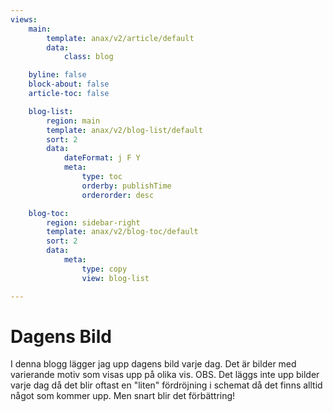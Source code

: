 ```yaml
---
views:
    main:
        template: anax/v2/article/default
        data:
            class: blog

    byline: false
    block-about: false
    article-toc: false

    blog-list:
        region: main
        template: anax/v2/blog-list/default
        sort: 2
        data:
            dateFormat: j F Y
            meta:
                type: toc
                orderby: publishTime
                orderorder: desc

    blog-toc:
        region: sidebar-right
        template: anax/v2/blog-toc/default
        sort: 2
        data:
            meta:
                type: copy
                view: blog-list

---
```

Dagens Bild
===========================

I denna blogg lägger jag upp dagens bild varje dag. Det är bilder med varierande motiv som visas upp på olika vis. OBS. Det läggs inte upp bilder varje dag då det blir oftast en "liten" fördröjning i schemat då det finns alltid något som kommer upp. Men snart blir det förbättring!
